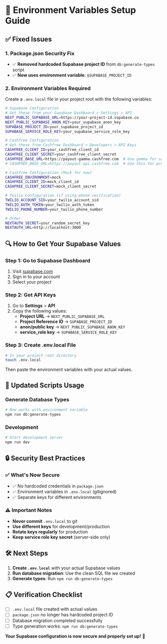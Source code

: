 # 🔧 Environment Variables Setup Guide

## ✅ **Fixed Issues**

### **1. Package.json Security Fix**

- ✅ **Removed hardcoded Supabase project ID** from `db:generate-types` script
- ✅ **Now uses environment variable**: `$SUPABASE_PROJECT_ID`

### **2. Environment Variables Required**

Create a `.env.local` file in your project root with the following variables:

```bash
# Supabase Configuration
# Get these from your Supabase Dashboard > Settings > API
NEXT_PUBLIC_SUPABASE_URL=https://your-project-id.supabase.co
NEXT_PUBLIC_SUPABASE_ANON_KEY=your_supabase_anon_key
SUPABASE_PROJECT_ID=your_supabase_project_id
SUPABASE_SERVICE_ROLE_KEY=your_supabase_service_role_key

# Cashfree Configuration
# Get these from Cashfree Dashboard > Developers > API Keys
CASHFREE_CLIENT_ID=your_cashfree_client_id
CASHFREE_CLIENT_SECRET=your_cashfree_client_secret
CASHFREE_BASE_URL=https://payout-gamma.cashfree.com  # Use gamma for sandbox
# CASHFREE_BASE_URL=https://payout-api.cashfree.com  # Use this for production

# Cashfree Configuration (Mock for now)
CASHFREE_ENVIRONMENT=mock
CASHFREE_CLIENT_ID=mock_client_id
CASHFREE_CLIENT_SECRET=mock_client_secret

# Twilio Configuration (if using phone verification)
TWILIO_ACCOUNT_SID=your_twilio_account_sid
TWILIO_AUTH_TOKEN=your_twilio_auth_token
TWILIO_PHONE_NUMBER=your_twilio_phone_number

# Other
NEXTAUTH_SECRET=your_random_secret_key
NEXTAUTH_URL=http://localhost:3000
```

## 🔍 **How to Get Your Supabase Values**

### **Step 1: Go to Supabase Dashboard**

1. Visit [supabase.com](https://supabase.com)
2. Sign in to your account
3. Select your project

### **Step 2: Get API Keys**

1. Go to **Settings** > **API**
2. Copy the following values:
   - **Project URL** → `NEXT_PUBLIC_SUPABASE_URL`
   - **Project Reference ID** → `SUPABASE_PROJECT_ID`
   - **anon/public key** → `NEXT_PUBLIC_SUPABASE_ANON_KEY`
   - **service_role key** → `SUPABASE_SERVICE_ROLE_KEY`

### **Step 3: Create .env.local File**

```bash
# In your project root directory
touch .env.local
```

Then paste the environment variables with your actual values.

## 🚀 **Updated Scripts Usage**

### **Generate Database Types**

```bash
# Now works with environment variable
npm run db:generate-types
```

### **Development**

```bash
# Start development server
npm run dev
```

## 🔒 **Security Best Practices**

### **✅ What's Now Secure**

- ✅ No hardcoded credentials in `package.json`
- ✅ Environment variables in `.env.local` (gitignored)
- ✅ Separate keys for different environments

### **⚠️ Important Notes**

- **Never commit** `.env.local` to git
- **Use different keys** for development/production
- **Rotate keys regularly** for production
- **Keep service role key secret** (server-side only)

## 🛠️ **Next Steps**

1. **Create `.env.local`** with your actual Supabase values
2. **Run database migration**: Use the clean SQL file we created
3. **Generate types**: Run `npm run db:generate-types`

## 📋 **Verification Checklist**

- [ ] `.env.local` file created with actual values
- [ ] `package.json` no longer has hardcoded project ID
- [ ] Database migration completed successfully
- [ ] Type generation works: `npm run db:generate-types`

**Your Supabase configuration is now secure and properly set up!** 🎉
